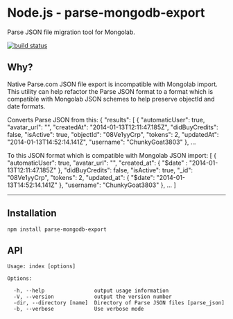 Node.js - parse-mongodb-export
==============================

Parse JSON file migration tool for Mongolab.

[![build status](https://secure.travis-ci.org/moflo/node-parse-mongodb-export.svg)](http://travis-ci.org/moflo/node-parse-mongodb-export)


Why?
----

Native Parse.com JSON file export is incompatible with Mongolab import. This utility can help refactor the Parse JSON format to a format which is compatible with Mongolab JSON schemes to help preserve objectId and date formats.

Converts Parse JSON from this:
    { "results": [
    	{
            "automaticUser": true,
            "avatar_url": "",
            "createdAt": "2014-01-13T12:11:47.185Z",
            "didBuyCredits": false,
            "isActive": true,
            "objectId": "08Ve1yyCrp",
            "tokens": 2,
            "updatedAt": "2014-01-13T14:52:14.141Z",
            "username": "ChunkyGoat3803"
        },
        ...

To this JSON format which is compatible with Mongolab JSON import:
    [
      {
            "automaticUser": true,
            "avatar_url": "",
            "created_at": {
              "$date" : "2014-01-13T12:11:47.185Z"
              },
            "didBuyCredits": false,
            "isActive": true,
            "_id": "08Ve1yyCrp",
            "tokens": 2,
            "updated_at": {
              "$date": "2014-01-13T14:52:14.141Z"
              },
            "username": "ChunkyGoat3803"
        },
        ...
        ]

___

Installation
------------

    npm install parse-mongodb-export



API
---

    Usage: index [options]

    Options:

      -h, --help                output usage information
      -V, --version             output the version number
      -dir, --directory [name]  Directory of Parse JSON files [parse_json]
      -b, --verbose             Use verbose mode
